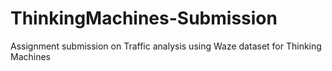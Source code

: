 # ThinkingMachines-Submission
Assignment submission on Traffic analysis using Waze dataset for Thinking Machines
